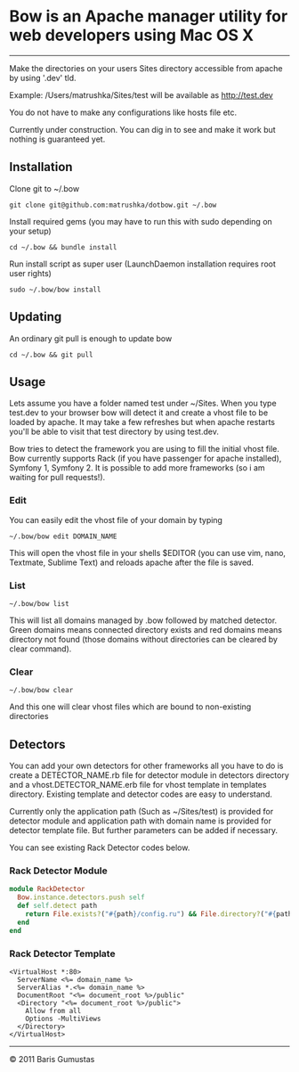 # Bow is an Apache manager utility for web developers using Mac OS X
-----
Make the directories on your users Sites directory accessible from apache by using '.dev' tld.

Example: /Users/matrushka/Sites/test will be available as http://test.dev

You do not have to make any configurations like hosts file etc.

Currently under construction. You can dig in to see and make it work but nothing is guaranteed yet.

## Installation

Clone git to ~/.bow

```shell
git clone git@github.com:matrushka/dotbow.git ~/.bow
```

Install required gems (you may have to run this with sudo depending on your setup)

```shell
cd ~/.bow && bundle install
```

Run install script as super user (LaunchDaemon installation requires root user rights)

```shell
sudo ~/.bow/bow install
```

## Updating

An ordinary git pull is enough to update bow

```shell
cd ~/.bow && git pull
```

## Usage

Lets assume you have a folder named test under ~/Sites. When you type test.dev to your browser bow will detect it and create a vhost file to be loaded by apache. It may take a few refreshes but when apache restarts you'll be able to visit that test directory by using test.dev.

Bow tries to detect the framework you are using to fill the initial vhost file. Bow currently supports Rack (if you have passenger for apache installed), Symfony 1, Symfony 2. It is possible to add more frameworks (so i am waiting for pull requests!).

### Edit
You can easily edit the vhost file of your domain by typing

```shell
~/.bow/bow edit DOMAIN_NAME
```

This will open the vhost file in your shells $EDITOR (you can use vim, nano, Textmate, Sublime Text) and reloads apache after the file is saved.

### List
```shell
~/.bow/bow list
```
This will list all domains managed by .bow followed by matched detector. Green domains means connected directory exists and red domains means directory not found (those domains without directories can be cleared by clear command).

### Clear
```shell
~/.bow/bow clear
```
And this one will clear vhost files which are bound to non-existing directories

## Detectors

You can add your own detectors for other frameworks all you have to do is create a DETECTOR_NAME.rb file for detector module in detectors directory and a vhost.DETECTOR_NAME.erb file for vhost template in templates directory. Existing template and detector codes are easy to understand.

Currently only the application path (Such as ~/Sites/test) is provided for detector module and application path with domain name is provided for detector template file. But further parameters can be added if necessary.

You can see existing Rack Detector codes below.

### Rack Detector Module
```ruby
module RackDetector
  Bow.instance.detectors.push self
  def self.detect path
    return File.exists?("#{path}/config.ru") && File.directory?("#{path}/public") && File.directory?("#{path}/tmp")
  end
end
```
### Rack Detector Template
```
<VirtualHost *:80>
  ServerName <%= domain_name %>
  ServerAlias *.<%= domain_name %>
  DocumentRoot "<%= document_root %>/public"
  <Directory "<%= document_root %>/public">
    Allow from all
    Options -MultiViews
  </Directory>
</VirtualHost>
```

-----
&copy; 2011 Baris Gumustas
